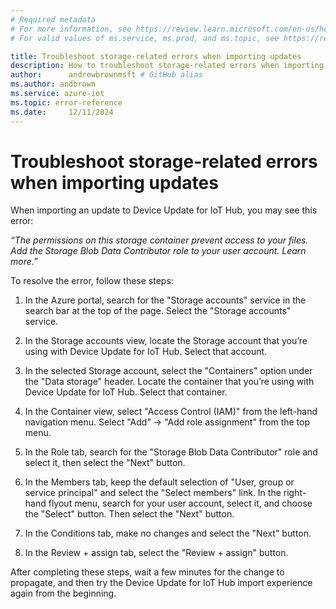 ```yaml
---
# Required metadata
# For more information, see https://review.learn.microsoft.com/en-us/help/platform/learn-editor-add-metadata?branch=main
# For valid values of ms.service, ms.prod, and ms.topic, see https://review.learn.microsoft.com/en-us/help/platform/metadata-taxonomies?branch=main

title: Troubleshoot storage-related errors when importing updates
description: How to troubleshoot storage-related errors when importing updates
author:      andrewbrownmsft # GitHub alias
ms.author: andbrown
ms.service: azure-iot
ms.topic: error-reference
ms.date:     12/11/2024
---
```


# Troubleshoot storage-related errors when importing updates

When importing an update to Device Update for IoT Hub, you may see this error:

*“The permissions on this storage container prevent access to your files. Add the Storage Blob Data Contributor role to your user account. Learn more.”*

To resolve the error, follow these steps:

1. In the Azure portal, search for the "Storage accounts" service in the search bar at the top of the page. Select the "Storage accounts" service.

1. In the Storage accounts view, locate the Storage account that you’re using with Device Update for IoT Hub. Select that account.

1. In the selected Storage account, select the "Containers" option under the "Data storage" header. Locate the container that you’re using with Device Update for IoT Hub. Select that container.

1. In the Container view, select "Access Control (IAM)" from the left-hand navigation menu. Select "Add" -> "Add role assignment" from the top menu.

1. In the Role tab, search for the "Storage Blob Data Contributor" role and select it, then select the "Next" button.

1. In the Members tab, keep the default selection of "User, group or service principal" and select the "Select members" link. In the right-hand flyout menu, search for your user account, select it, and choose the "Select" button. Then select the "Next" button.

1. In the Conditions tab, make no changes and select the "Next" button.

1. In the Review + assign tab, select the "Review + assign" button.

After completing these steps, wait a few minutes for the change to propagate, and then try the Device Update for IoT Hub import experience again from the beginning.

